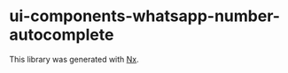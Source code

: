 # ui-components-whatsapp-number-autocomplete

This library was generated with [Nx](https://nx.dev).
